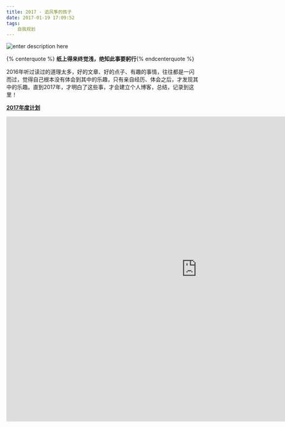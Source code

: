 ```yaml
---
title: 2017 - 追风筝的孩子
date: 2017-01-19 17:09:52
tags:
	自我规划
---
```

![enter description here][1]
<!-- more -->
{% centerquote %} **纸上得来终觉浅，绝知此事要躬行**{% endcenterquote %}

2016年听过读过的道理太多，好的文章、好的点子、有趣的事情，往往都是一闪而过，觉得自己根本没有体会到其中的乐趣，只有亲自经历、体会之后，才发现其中的乐趣。直到2017年，才明白了这些事，才会建立个人博客，总结，记录到这里！

**[2017年度计划][2]**
<iframe id="embed_dom" name="embed_dom" frameborder="0" style="display:block;width:1000px; height:800px;" src="https://www.processon.com/embed/mind/587991dfe4b07c7a98d3b71a"></iframe>


  [1]: http://oimqf80rv.bkt.clouddn.com/1488425690265.jpg "图1.png"
  [2]: https://www.processon.com/view/link/588087dce4b098bf4ce2fb08
